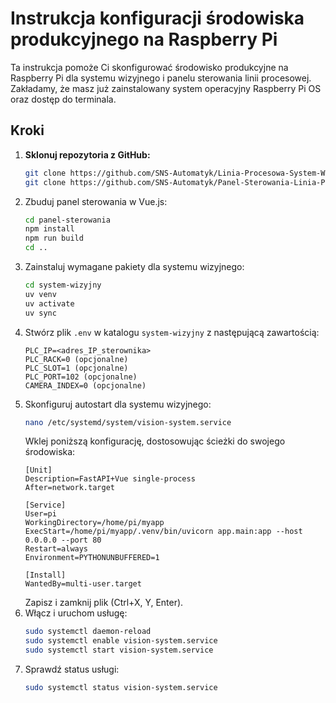 # Instrukcja konfiguracji środowiska produkcyjnego na Raspberry Pi

Ta instrukcja pomoże Ci skonfigurować środowisko produkcyjne na Raspberry Pi dla systemu wizyjnego i panelu sterowania linii procesowej. Zakładamy, że masz już zainstalowany system operacyjny Raspberry Pi OS oraz dostęp do terminala.

## Kroki
1. **Sklonuj repozytoria z GitHub:**
   ```bash
   git clone https://github.com/SNS-Automatyk/Linia-Procesowa-System-Wizyjny system-wizyjny
   git clone https://github.com/SNS-Automatyk/Panel-Sterowania-Linia-Procesowa panel-sterowania
   ```
2. Zbuduj panel sterowania w Vue.js:
    ```bash
    cd panel-sterowania
    npm install
    npm run build
    cd ..
    ```
3. Zainstaluj wymagane pakiety dla systemu wizyjnego:
    ```bash
    cd system-wizyjny
    uv venv
    uv activate
    uv sync
    ```
4. Stwórz plik `.env` w katalogu `system-wizyjny` z następującą zawartością:
    ```
    PLC_IP=<adres_IP_sterownika>
    PLC_RACK=0 (opcjonalne)
    PLC_SLOT=1 (opcjonalne)
    PLC_PORT=102 (opcjonalne)
    CAMERA_INDEX=0 (opcjonalne)
    ```
5. Skonfiguruj autostart dla systemu wizyjnego:
    ```bash
    nano /etc/systemd/system/vision-system.service
    ```
    Wklej poniższą konfigurację, dostosowując ścieżki do swojego środowiska:
    ```
    [Unit]
    Description=FastAPI+Vue single-process
    After=network.target

    [Service]
    User=pi
    WorkingDirectory=/home/pi/myapp
    ExecStart=/home/pi/myapp/.venv/bin/uvicorn app.main:app --host 0.0.0.0 --port 80
    Restart=always
    Environment=PYTHONUNBUFFERED=1

    [Install]
    WantedBy=multi-user.target
    ```
    Zapisz i zamknij plik (Ctrl+X, Y, Enter).
6. Włącz i uruchom usługę:
    ```bash
    sudo systemctl daemon-reload
    sudo systemctl enable vision-system.service
    sudo systemctl start vision-system.service
    ```
7. Sprawdź status usługi:
    ```bash
    sudo systemctl status vision-system.service
    ```